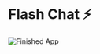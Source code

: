 

# Flash Chat ⚡️


![Finished App](https://github.com/londonappbrewery/Images/blob/master/flash_chat_flutter_demo.gif)

